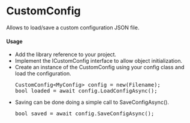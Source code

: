 # CustomConfig

<p>Allows to load/save a custom configuration JSON file.</p>

<h4>Usage</h4>

<ul>
  <li>Add the library reference to your project.</li>
  <li>Implement the ICustomConfig interface to allow object initialization.</li>
  <li>Create an instance of the CustomConfig using your config class and load the configuration.<br>
    <pre>CustomConfig&lt;MyConfig&gt; config = new(Filename);<br>bool loaded = await config.LoadConfigAsync();</pre>    
  </li>
  <li>Saving can be done doing a simple call to SaveConfigAsync().<br>
    <pre>bool saved = await config.SaveConfigAsync();</pre>
  </li>
</ul>
